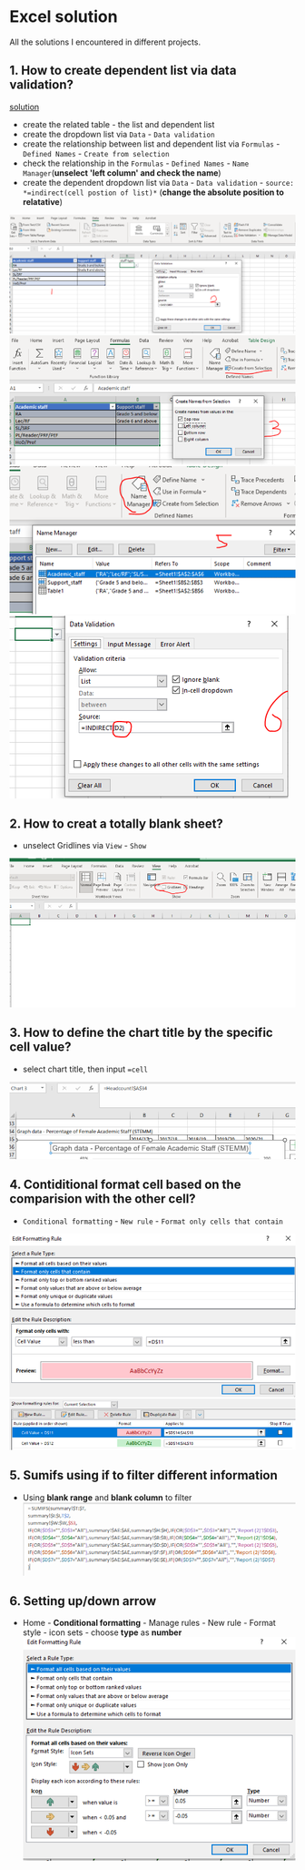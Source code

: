 # Excel solution

All the solutions I encountered in different projects.

## 1. How to create dependent list via data validation?
[solution](https://trumpexcel.com/dependent-drop-down-list-in-excel/)
- create the related table - the list and dependent list
- create the dropdown list via `Data` - `Data validation`
- create the relationship between list and dependent list via `Formulas` - `Defined Names` - `Create from selection`
- check the relationship in the `Formulas` - `Defined Names` - `Name Manager`(**unselect 'left column' and check the name**)
- create the dependent dropdown list via `Data` - `Data validation` - `source: *=indirect(cell postion of list)*` (**change the absolute position to relatative**)

![ScreenShot](/Excel/Appendix_excel/1-1.PNG)
![ScreenShot](/Excel/Appendix_excel/1-2.PNG)
![ScreenShot](/Excel/Appendix_excel/1-3.PNG)
![ScreenShot](/Excel/Appendix_excel/1-4.PNG)

## 2. How to creat a totally blank sheet?
- unselect Gridlines via `View` - `Show`

![ScreenShot](/Excel/Appendix_excel/2-1.PNG)

## 3. How to define the chart title by the specific cell value?
- select chart title, then input `=cell`

![ScreenShot](/Excel/Appendix_excel/3-1.PNG)

## 4. Contiditional format cell based on the comparision with the other cell?
- `Conditional formatting` - `New rule` - `Format only cells that contain`

![ScreenShot](/Excel/Appendix_excel/4-1.PNG)
![ScreenShot](/Excel/Appendix_excel/4-2.PNG)

## 5. Sumifs using if to filter different information
- Using **blank range** and **blank column** to filter
![ScreenShot](/Excel/Appendix_excel/5-1.PNG)

## 6. Setting up/down arrow
- Home - **Conditional formatting** - Manage rules - New rule - Format style - icon sets - choose **type** as **number**
![ScreenShot](/Excel/Appendix_excel/6-1.PNG)